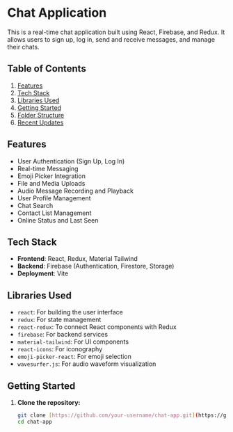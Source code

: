 # Chat Application

This is a real-time chat application built using React, Firebase, and Redux. It allows users to sign up, log in, send and receive messages, and manage their chats.

## Table of Contents

1. [Features](#features)
2. [Tech Stack](#tech-stack)
3. [Libraries Used](#libraries-used)
4. [Getting Started](#getting-started)
5. [Folder Structure](#folder-structure)
6. [Recent Updates](#recent-updates)

## Features

- User Authentication (Sign Up, Log In)
- Real-time Messaging
- Emoji Picker Integration
- File and Media Uploads
- Audio Message Recording and Playback
- User Profile Management
- Chat Search
- Contact List Management
- Online Status and Last Seen

## Tech Stack

- **Frontend**: React, Redux, Material Tailwind
- **Backend**: Firebase (Authentication, Firestore, Storage)
- **Deployment**: Vite

## Libraries Used

- `react`: For building the user interface
- `redux`: For state management
- `react-redux`: To connect React components with Redux
- `firebase`: For backend services
- `material-tailwind`: For UI components
- `react-icons`: For iconography
- `emoji-picker-react`: For emoji selection
- `wavesurfer.js`: For audio waveform visualization

## Getting Started

1. **Clone the repository:**
   ```sh
   git clone [https://github.com/your-username/chat-app.git](https://github.com/eric-muganga/SignalShift.git)
   cd chat-app
